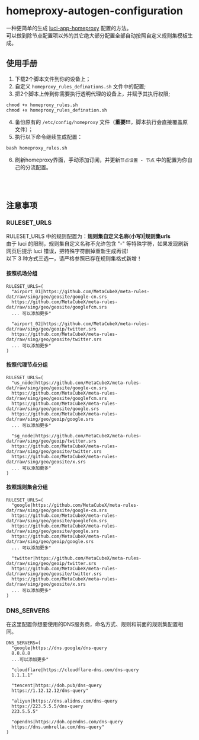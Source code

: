 # homeproxy-autogen-configuration
一种更简单的生成 [luci-app-homeproxy](https://github.com/muink/luci-app-homeproxy) 配置的方法。<br/>
可以做到除节点配置项以外的其它绝大部分配置全部自动按照自定义规则集模板生成。

## 使用手册
1. 下载2个脚本文件到你的设备上；
2. 自定义 `homeproxy_rules_definations.sh` 文件中的配置;
3. 把2个脚本上传到你需要执行透明代理的设备上，并赋予其执行权限;
```shell
chmod +x homeproxy_rules.sh
chmod +x homeproxy_rules_defination.sh
```
4. 备份原有的 `/etc/config/homeproxy` 文件（**重要!!!**，脚本执行会直接覆盖原文件）；
5. 执行以下命令继续生成配置：
```shell
bash homeproxy_rules.sh
```
6. 刷新homeproxy界面，手动添加订阅，并更新`节点设置 - 节点` 中的配置为你自己的分流配置。


<br/>
<br/>

## 注意事项


### RULESET_URLS

RULESET_URLS 中的规则配置为：**规则集自定义名称(小写)|规则集urls** <br/>
由于 luci 的限制，规则集自定义名称不允许包含 "-" 等特殊字符，如果发现刷新网页后提示 luci 错误，把特殊字符删掉重新生成再试! <br/>
以下 3 种方式三选一，请严格参照已存在规则集格式新增！<br/>


#### 按照机场分组

```shell
RULESET_URLS=(
  "airport_01|https://github.com/MetaCubeX/meta-rules-dat/raw/sing/geo/geosite/google-cn.srs
  https://github.com/MetaCubeX/meta-rules-dat/raw/sing/geo/geosite/googlefcm.srs
  ... 可以添加更多"

  "airport_02|https://github.com/MetaCubeX/meta-rules-dat/raw/sing/geo/geoip/twitter.srs
  https://github.com/MetaCubeX/meta-rules-dat/raw/sing/geo/geosite/twitter.srs
  ... 可以添加更多"
)
```


#### 按照代理节点分组
```shell
RULESET_URLS=(
  "us_node|https://github.com/MetaCubeX/meta-rules-dat/raw/sing/geo/geosite/google-cn.srs
  https://github.com/MetaCubeX/meta-rules-dat/raw/sing/geo/geosite/googlefcm.srs
  https://github.com/MetaCubeX/meta-rules-dat/raw/sing/geo/geosite/google.srs
  https://github.com/MetaCubeX/meta-rules-dat/raw/sing/geo/geoip/google.srs
  ... 可以添加更多"

  "sg_node|https://github.com/MetaCubeX/meta-rules-dat/raw/sing/geo/geoip/twitter.srs
  https://github.com/MetaCubeX/meta-rules-dat/raw/sing/geo/geosite/twitter.srs
  https://github.com/MetaCubeX/meta-rules-dat/raw/sing/geo/geosite/x.srs
  ... 可以添加更多"
)
```

#### 按照规则集合分组

```shell
RULESET_URLS=(
  "google|https://github.com/MetaCubeX/meta-rules-dat/raw/sing/geo/geosite/google-cn.srs
  https://github.com/MetaCubeX/meta-rules-dat/raw/sing/geo/geosite/googlefcm.srs
  https://github.com/MetaCubeX/meta-rules-dat/raw/sing/geo/geosite/google.srs
  https://github.com/MetaCubeX/meta-rules-dat/raw/sing/geo/geoip/google.srs
  ... 可以添加更多"

  "twitter|https://github.com/MetaCubeX/meta-rules-dat/raw/sing/geo/geoip/twitter.srs
  https://github.com/MetaCubeX/meta-rules-dat/raw/sing/geo/geosite/twitter.srs
  https://github.com/MetaCubeX/meta-rules-dat/raw/sing/geo/geosite/x.srs
  ... 可以添加更多"
)
```

### DNS_SERVERS

在这里配置你想要使用的DNS服务商，命名方式、规则和前面的规则集配置相同。

```shell
DNS_SERVERS=(
  "google|https://dns.google/dns-query
  8.8.8.8
  ...可以添加更多"

  "cloudflare|https://cloudflare-dns.com/dns-query
  1.1.1.1"

  "tencent|https://doh.pub/dns-query
  https://1.12.12.12/dns-query"

  "aliyun|https://dns.alidns.com/dns-query
  https://223.5.5.5/dns-query
  223.5.5.5"

  "opendns|https://doh.opendns.com/dns-query
  https://dns.umbrella.com/dns-query"
)
```
